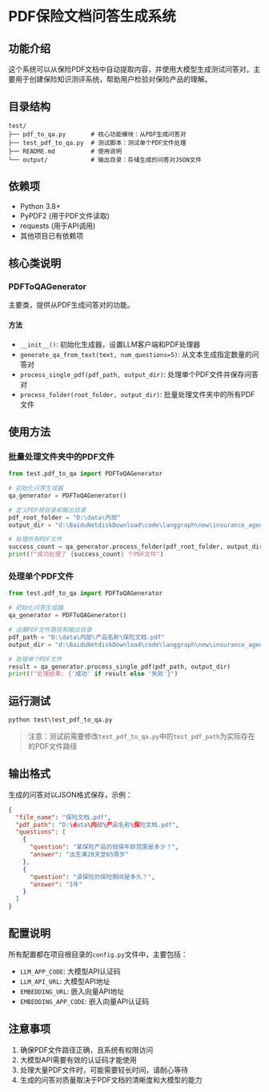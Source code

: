 # PDF保险文档问答生成系统

## 功能介绍

这个系统可以从保险PDF文档中自动提取内容，并使用大模型生成测试问答对。主要用于创建保险知识测评系统，帮助用户检验对保险产品的理解。

## 目录结构

```
test/
├── pdf_to_qa.py       # 核心功能模块：从PDF生成问答对
├── test_pdf_to_qa.py  # 测试脚本：测试单个PDF文件处理
├── README.md          # 使用说明
└── output/            # 输出目录：存储生成的问答对JSON文件
```

## 依赖项

- Python 3.8+
- PyPDF2 (用于PDF文件读取)
- requests (用于API调用)
- 其他项目已有依赖项

## 核心类说明

### PDFToQAGenerator

主要类，提供从PDF生成问答对的功能。

#### 方法

- `__init__()`: 初始化生成器，设置LLM客户端和PDF处理器
- `generate_qa_from_text(text, num_questions=5)`: 从文本生成指定数量的问答对
- `process_single_pdf(pdf_path, output_dir)`: 处理单个PDF文件并保存问答对
- `process_folder(root_folder, output_dir)`: 批量处理文件夹中的所有PDF文件

## 使用方法

### 批量处理文件夹中的PDF文件

```python
from test.pdf_to_qa import PDFToQAGenerator

# 初始化问答生成器
qa_generator = PDFToQAGenerator()

# 定义PDF根目录和输出目录
pdf_root_folder = "D:\data\内部"
output_dir = "d:\BaiduNetdiskDownload\code\langgraph\new\insurance_agent_backendv2\test\output"

# 处理所有PDF文件
success_count = qa_generator.process_folder(pdf_root_folder, output_dir)
print(f"成功处理了 {success_count} 个PDF文件")
```

### 处理单个PDF文件

```python
from test.pdf_to_qa import PDFToQAGenerator

# 初始化问答生成器
qa_generator = PDFToQAGenerator()

# 设置PDF文件路径和输出目录
pdf_path = "D:\data\内部\产品名称\保险文档.pdf"
output_dir = "d:\BaiduNetdiskDownload\code\langgraph\new\insurance_agent_backendv2\test\output\产品名称"

# 处理单个PDF文件
result = qa_generator.process_single_pdf(pdf_path, output_dir)
print(f"处理结果: {'成功' if result else '失败'}")
```

## 运行测试

```bash
python test\test_pdf_to_qa.py
```

> 注意：测试前需要修改`test_pdf_to_qa.py`中的`test_pdf_path`为实际存在的PDF文件路径

## 输出格式

生成的问答对以JSON格式保存，示例：

```json
{
  "file_name": "保险文档.pdf",
  "pdf_path": "D:\data\内部\产品名称\保险文档.pdf",
  "questions": [
    {
      "question": "某保险产品的投保年龄范围是多少？",
      "answer": "出生满28天至65周岁"
    },
    {
      "question": "该保险的保险期间是多久？",
      "answer": "1年"
    }
  ]
}
```

## 配置说明

所有配置都在项目根目录的`config.py`文件中，主要包括：

- `LLM_APP_CODE`: 大模型API认证码
- `LLM_API_URL`: 大模型API地址
- `EMBEDDING_URL`: 嵌入向量API地址
- `EMBEDDING_APP_CODE`: 嵌入向量API认证码

## 注意事项

1. 确保PDF文件路径正确，且系统有权限访问
2. 大模型API需要有效的认证码才能使用
3. 处理大量PDF文件时，可能需要较长时间，请耐心等待
4. 生成的问答对质量取决于PDF文档的清晰度和大模型的能力